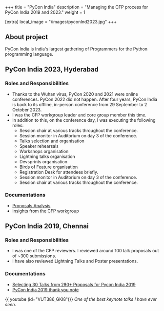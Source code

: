 +++
title = "PyCon India"
description = "Managing the CFP process for PyCon India 2019 and 2023."
weight = 1

[extra]
local_image = "/images/pyconInd2023.jpg"
+++

## About project

PyCon India is India's largest gathering of Programmers for the Python programming language.

## PyCon India 2023, Hyderabad

### Roles and Responsibilities
* Thanks to the Wuhan virus, PyCon 2020 and 2021 were online conferences. PyCon 2022 did not happen. After four years, PyCon India is back to its offline, in-person conference from 29 September to 2 October 2023.
* I was the CFP workgroup leader and core group member this time. 
* In addition to this, on the conference day, I was executing the following roles:
  * Session chair at various tracks throughout the conference.
  * Session monitor in Auditorium on day 3 of the conference.
  * Talks selection and organisation
  * Speaker rehearsals
  * Workshops organisation
  * Lightning talks organisation
  * Devsprints organisation
  * Birds of Feature organisation
  * Registration Desk for attendees briefly. 
  * Session monitor in Auditorium on day 3 of the conference.
  * Session chair at various tracks throughout the conference.

### Documentations
* [Proposals Analysis](@/posts/an-analysis-of-pycon-india-2023-proposals.md)
* [Insights from the CFP workgroup](@/posts/pycon-india-2023-insights-from-the-cfp-workgroup.md)

## PyCon India 2019, Chennai

### Roles and Responsibilities
* I was one of the CFP reviewers. I reviewed around 100 talk proposals out of ~300 submissions.
* I have also reviewed Lightning Talks and Poster presentations.

### Documentations
* [Selecting 30 Talks from 280+ Proposals for Pycon India 2019](@/posts/pycon-india-cfp-review.md)
* [PyCon India 2019 thank you note](https://in.pycon.org/2019/thank-you.html)


{{ youtube (id="VUT386_GKI8")}}
*One of the best keynote talks I have ever seen.*